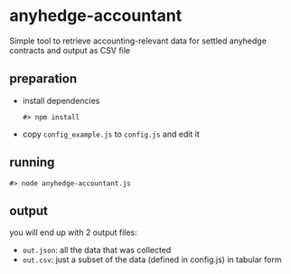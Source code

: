 # anyhedge-accountant

Simple tool to retrieve accounting-relevant data for settled anyhedge contracts and output as CSV file

## preparation

  * install dependencies

    `#> npm install`

  * copy `config_example.js` to `config.js` and edit it

## running 

  `#> node anyhedge-accountant.js`

## output

you will end up with 2 output files:

  * `out.json`: all the data that was collected
  * `out.csv`: just a subset of the data (defined in config.js) in tabular form


